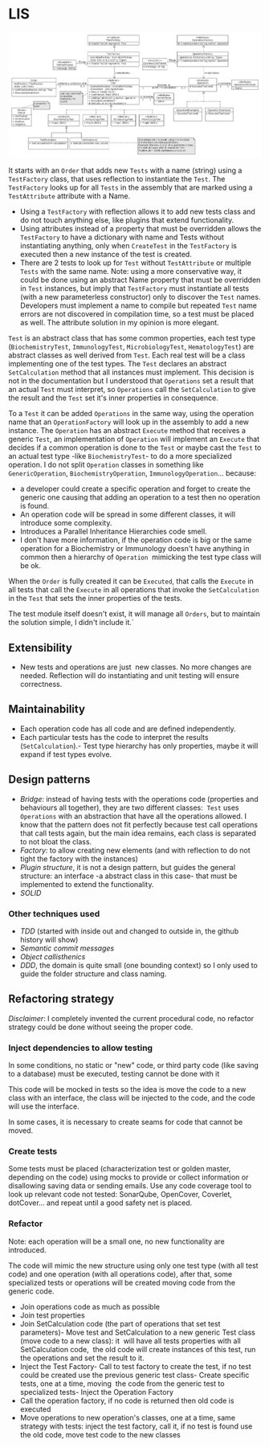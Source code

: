 # LIS

![UML](/images/uml.png?raw=true)

It starts with an `Order` that adds new `Tests` with a name (string) using a `TestFactory` class, that uses reflection to instantiate the `Test`.
The `TestFactory` looks up for all `Tests` in the assembly that are marked using a `TestAttribute` attribute with a Name.
- Using a `TestFactory` with reflection allows it to add new tests class and do not touch anything else, like plugins that extend functionality.
- Using attributes instead of a property that must be overridden allows the `TestFactory` to have a dictionary with name and Tests without instantiating anything, only when `CreateTest` in the `TestFactory` is executed then a new instance of the test is created.
- There are 2 tests to look up for `Test` without `TestAttribute` or multiple `Tests` with the same name.
Note: using a more conservative way, it could be done using an abstract Name property that must be overridden in `Test` instances, but imply that `TestFactory` must instantiate all tests (with a new parameterless constructor) only to discover the `Test` names. Developers must implement a name to compile but repeated `Test` name errors are not discovered in compilation time, so a test must be placed as well. The attribute solution in my opinion is more elegant.

`Test` is an abstract class that has some common properties, each test type (`BiochemistryTest`, `ImmunologyTest`, `MicrobiologyTest`, `HematologyTest`) are abstract classes as well derived from `Test`. Each real test will be a class implementing one of the test types.
The `Test` declares an abstract `SetCalculation` method that all instances must implement. This decision is not in the documentation but I understood that `Operations` set a result that an actual `Test` must interpret, so `Operations` call the `SetCalculation` to give the result and the `Test` set it's inner properties in consequence.

To a `Test` it can be added `Operations` in the same way, using the operation name that an `OperationFactory` will look up in the assembly to add a new instance. The `Operation` has an abstract `Execute` method that receives a generic `Test`, an implementation of `Operation` will implement an `Execute` that decides if a common operation is done to the `Test` or maybe cast the `Test` to an actual test type -like `BiochemistryTest`- to do a more specialized operation.
I do not split `Operation` classes in something like `GenericOperation`, `BiochemistryOperation`, `ImmunologyOperation`... because:
- a developer could create a specific operation and forget to create the generic one causing that adding an operation to a test then no operation is found.
- An operation code will be spread in some different classes, it will introduce some complexity.
- Introduces a Parallel Inheritance Hierarchies code smell. 
- I don't have more information, if the operation code is big or the same operation for a Biochemistry or Immunology doesn't have anything in common then a hierarchy of `Operation`  mimicking the test type class will be ok.

When the `Order` is fully created it can be `Executed`, that calls the `Execute` in all tests that call the `Execute` in all operations that invoke the `SetCalculation` in the `Test` that sets the inner properties of the tests.

The test module itself doesn't exist, it will manage all `Orders`, but to maintain the solution simple, I didn't include it.` 
## Extensibility ##

- New tests and operations are just  new classes. No more changes are needed. Reflection will do instantiating and unit testing will ensure correctness.

## Maintainability ##

- Each operation code has all code and are defined independently.
- Each particular tests has the code to interpret the results (`SetCalculation`).- Test type hierarchy has only properties, maybe it will expand if test types evolve.

## Design patterns ##
- *Bridge*: instead of having tests with the operations code (properties and behaviours all together), they are two different classes:  `Test` uses `Operations` with an abstraction that have all the operations allowed. I know that the pattern does not fit perfectly because test call operations that call tests again, but the main idea remains, each class is separated to not bloat the class.
- *Factory:* to allow creating new elements (and with reflection to do not tight the factory with the instances)
- *Plugin structure*, it is not a design pattern, but guides the general structure: an interface -a abstract class in this case- that must be implemented to extend the functionality.   
- *SOLID*

### Other techniques used ###
- *TDD* (started with inside out and changed to outside in, the github history will show)
- *Semantic commit messages*
- *Object callisthenics*
- *DDD*, the domain is quite small (one bounding context) so I only used to guide the folder structure and class naming.
## Refactoring strategy ##

*Disclaimer*: I completely invented the current procedural code, no refactor strategy could be done without seeing the proper code.
### Inject dependencies to allow testing ###

In some conditions, no static or "new" code, or third party code (like saving to a database) must be executed, testing cannot be done with it

This code will be mocked in tests so the idea is move the code to a new class with an interface, the class will be injected to the code, and the code will use the interface.

In some cases, it is necessary to create seams for code that cannot be moved.

### Create tests ###
Some tests must be placed (characterization test or golden master, depending on the code) using mocks to provide or collect information or disallowing saving data or sending emails.
Use any code coverage tool to look up relevant code not tested: SonarQube, OpenCover, Coverlet, dotCover... and repeat until a good safety net is placed.

### Refactor ###
Note: each operation will be a small one, no new functionality are introduced.

The code will mimic the new structure using only one test type (with all test code) and one operation (with all operations code), after that, some specialized tests or operations will be created moving code from the generic code.

- Join operations code as much as possible
- Join test properties
- Join SetCalculation code (the part of operations that set test parameters)- Move test and SetCalculation to a new generic Test class (move code to a new class): it  will have all tests properties with all SetCalculation code,  the old code will create instances of this test, run the operations and set the result to it.
- Inject the Test Factory- Call to test factory to create the test, if no test could be created use the previous generic test class- Create specific tests, one at a time, moving  the code from the generic test to specialized tests- Inject the Operation Factory
- Call the operation factory, if no code is returned then old code is executed
- Move operations to new operation's classes, one at a time, same strategy with tests: inject the test factory, call it, if no test is found use the old code, move test code to the new classes
